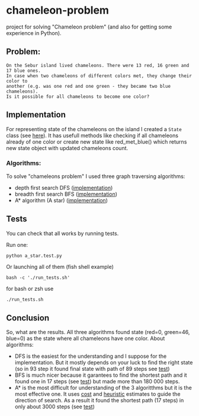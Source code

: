 # chameleon-problem

project for solving "Chameleon problem" (and also for getting some experience in Python).

## Problem:
```
On the Sebur island lived chameleons. There were 13 red, 16 green and 17 blue ones.
In case when two chameleons of different colors met, they change their color to
another (e.g. was one red and one green - they became two blue chameleons).
Is it possible for all chameleons to become one color?
```

## Implementation
For representing state of the chameleons on the island I created a `State` class (see [here](https://github.com/Nazar910/chameleon-problem/blob/master/state.py)).
It has usefull methods like checking if all chameleons already of one color or create new state like red_met_blue() which returns new state object with updated chameleons count.

### Algorithms:
To solve "chameleons problem" I used three graph traversing algorithms:
- depth first search DFS ([implementation](https://github.com/Nazar910/chameleon-problem/blob/master/depth_first_search.py))
- breadth first search BFS ([implementation](https://github.com/Nazar910/chameleon-problem/blob/master/breadth_first_search.py))
- A* algorithm (A star) ([implementation](https://github.com/Nazar910/chameleon-problem/blob/master/a_star.py))

## Tests
You can check that all works by running tests.

Run one:
```fish
python a_star.test.py
```
Or launching all of them (fish shell example)
```fish
bash -c './run_tests.sh'
```
for bash or zsh use
```bash
./run_tests.sh
```


## Conclusion
So, what are the results. All three algorithms found state (red=0, green=46, blue=0) as the state where all chameleons have one color.
About algorithms:
- DFS is the easiest for the understanding and I suppose for the implementation. But it mostly depends on your luck to find the right state (so in 93 step it found final state with path of 89 steps see [test](https://github.com/Nazar910/chameleon-problem/blob/master/depth_first_search.test.py))
- BFS is much nicer because it garantees to find the shortest path and it found one in 17 steps (see [test](https://github.com/Nazar910/chameleon-problem/blob/master/breadth_first_search.test.py)) but made more than 180 000 steps.
- A* is the most difficult for understanding of the 3 algoritthms but it is the most effective one. It uses [cost](https://github.com/Nazar910/chameleon-problem/blob/master/a_star.py#L60) and [heuristic](https://github.com/Nazar910/chameleon-problem/blob/master/a_star.py#L17) estimates to guide the direction of search. As a result it found the shortest path (17 steps) in only about 3000 steps (see [test](https://github.com/Nazar910/chameleon-problem/blob/master/a_star.test.py))
